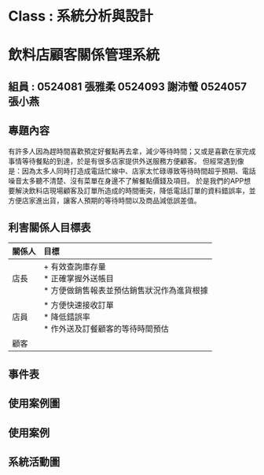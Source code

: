 # Class : 系統分析與設計
# 飲料店顧客關係管理系統
## 組員 : 0524081 張雅柔 0524093 謝沛螢 0524057 張小燕
## 專題內容

有許多人因為趕時間喜歡預定好餐點再去拿，減少等待時間；又或是喜歡在家完成事情等待餐點的到達，於是有很多店家提供外送服務方便顧客。
但經常遇到像是：因為太多人同時打造成電話忙線中、店家太忙碌導致等待時間超乎預期、電話噪音太多聽不清楚、沒有菜單在身邊不了解餐點價錢及項目。
於是我們的APP想要解決飲料店現場顧客及訂單所造成的時間衝突，降低電話訂單的資料錯誤率，並方便店家進出貨，讓客人預期的等待時間以及商品減低誤差值。

## 利害關係人目標表
| 關係人 | 目標 |
|:------ |:------|
| 店長 | +  有效查詢庫存量  <br />  *  正確掌握外送帳目  <br />  *  方便做銷售報表並預估銷售狀況作為進貨根據 |
| 店員 | *  方便快速接收訂單  <br />   *  降低錯誤率  <br />  *  作外送及訂餐顧客的等待時間預估 |
| 顧客 | 


## 事件表

## 使用案例圖

## 使用案例

## 系統活動圖
